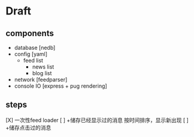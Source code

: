 # Draft

## components

- database [nedb]
- config [yaml]
  - feed list
    - news list
    - blog list
- network [feedparser]
- console IO [express + pug rendering]

## steps

[X] 一次性feed loader
[ ] +储存已经显示过的消息 按时间排序，显示新出现
[ ] +储存点击过的消息
